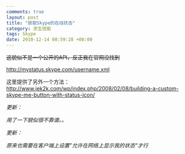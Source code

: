 ```yaml
--- 
comments: true
layout: post
title: "获取Skype的在线状态"
category: 求生技能
tags: Skype
date: 2010-12-14 08:59:28 +08:00
---
```

<s>这貌似不是一个公开的API，反正我在官网没找到</s>

http://mystatus.skype.com/username.xml

这里提供了另外一个方法：http://www.jek2k.com/wp/index.php/2008/02/08/building-a-custom-skype-me-button-with-status-icon/

*更新：*

*用了一下貌似很不靠谱。。*

*更新：*

*原来也需要在客户端上设置”允许在网络上显示我的状态“才行*
